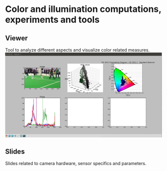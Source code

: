 # Color and illumination computations, experiments and tools

## Viewer
Tool to analyze different aspects and visualize color related measures.
![viewer.py](images/viewer.png "Viewer")

## Slides
Slides related to camera hardware, sensor specifics and parameters.
